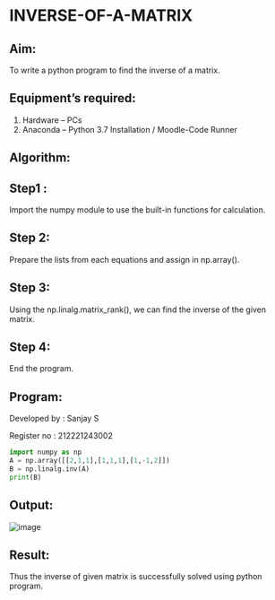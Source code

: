 # INVERSE-OF-A-MATRIX
## Aim:
To write a python program to find the inverse of a matrix.
## Equipment’s required:
1. 	Hardware – PCs
2. 	Anaconda – Python 3.7 Installation / Moodle-Code Runner
## Algorithm:
## Step1 :
Import the numpy module to use the built-in functions for calculation.
## Step 2:
Prepare the lists from each equations and assign in np.array().
## Step 3:
Using the np.linalg.matrix_rank(), we can find the inverse of the given matrix.
## Step 4:
End the program.
## Program:
Developed by : Sanjay S

Register no  : 212221243002
```python
import numpy as np
A = np.array([[2,1,1],[1,1,1],[1,-1,2]])
B = np.linalg.inv(A)
print(B)
```
## Output:
![image](https://github.com/sanjay5656/INVERSE-OF-A-MATRIX/assets/115128955/ca1ef24d-ced0-4235-828e-7e6c68d13246)

## Result:
Thus the inverse of given matrix is successfully solved using python program.
